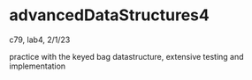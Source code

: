 # advancedDataStructures4
c79, lab4, 2/1/23

practice with the keyed bag datastructure, extensive testing and implementation
